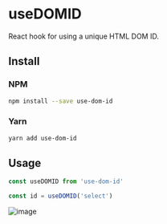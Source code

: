# useDOMID

React hook for using a unique HTML DOM ID.

## Install

### NPM

```bash
npm install --save use-dom-id
```

### Yarn

```bash
yarn add use-dom-id
```

## Usage

```javascript
const useDOMID from 'use-dom-id'

const id = useDOMID('select')
```

![image](https://user-images.githubusercontent.com/5364897/82748965-466e7f00-9da6-11ea-8638-ddd7e1bfa147.png)


